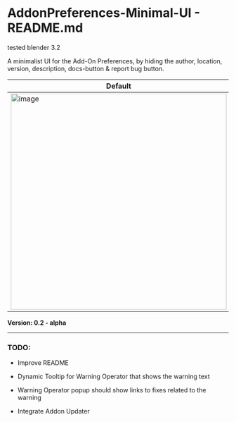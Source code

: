# AddonPreferences-Minimal-UI - README.md

tested blender 3.2

A minimalist UI for the Add-On Preferences, by hiding the author, location, version, description, docs-button & report bug button.

| Default | Minimal |
|--|--|
|<img width="491" alt="image" src="https://user-images.githubusercontent.com/3758308/226744246-56e2db47-902a-477a-b215-f8e77c689b38.png"> | <img width="491" alt="image" src="https://user-images.githubusercontent.com/3758308/226744042-88d58b96-09ed-493c-81d0-638b1cfa1a9f.png"> |

**Version: 0.2 - alpha**

---

### TODO:

- Improve README

- Dynamic Tooltip for Warning Operator that shows the warning text

- Warning Operator popup should show links to fixes related to the warning

- Integrate Addon Updater
